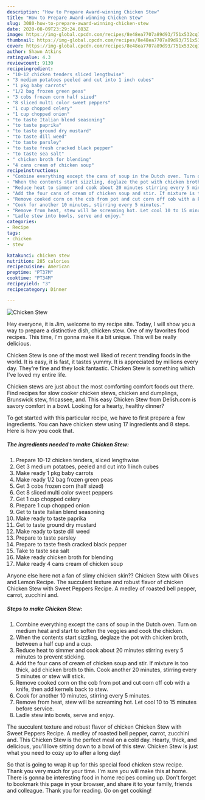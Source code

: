 ```yaml
---
description: "How to Prepare Award-winning Chicken Stew"
title: "How to Prepare Award-winning Chicken Stew"
slug: 3080-how-to-prepare-award-winning-chicken-stew
date: 2020-08-09T23:29:24.083Z
image: https://img-global.cpcdn.com/recipes/8e48ea7707a89d93/751x532cq70/chicken-stew-recipe-main-photo.jpg
thumbnail: https://img-global.cpcdn.com/recipes/8e48ea7707a89d93/751x532cq70/chicken-stew-recipe-main-photo.jpg
cover: https://img-global.cpcdn.com/recipes/8e48ea7707a89d93/751x532cq70/chicken-stew-recipe-main-photo.jpg
author: Shawn Atkins
ratingvalue: 4.3
reviewcount: 9139
recipeingredient:
- "10-12 chicken tenders sliced lengthwise"
- "3 medium potatoes peeled and cut into 1 inch cubes"
- "1 pkg baby carrots"
- "1/2 bag frozen green peas"
- "3 cobs frozen corn half sized"
- "8 sliced multi color sweet peppers"
- "1 cup chopped celery"
- "1 cup chopped onion"
- "to taste Italian blend seasoning"
- "to taste paprika"
- "to taste ground dry mustard"
- "to taste dill weed"
- "to taste parsley"
- "to taste fresh cracked black pepper"
- "to taste sea salt"
- " chicken broth for blending"
- "4 cans cream of chicken soup"
recipeinstructions:
- "Combine everything except the cans of soup in the Dutch oven. Turn on medium heat and start to soften the veggies and cook the chicken."
- "When the contents start sizzling, deglaze the pot with chicken broth, between a half cup and a cup."
- "Reduce heat to simmer and cook about 20 minutes stirring every 5 minutes to prevent sticking."
- "Add the four cans of cream of chicken soup and stir. If mixture is too thick, add chicken broth to thin. Cook another 20 minutes, stirring every 5 minutes or stew will stick."
- "Remove cooked corn on the cob from pot and cut corn off cob with a knife, then add kernels back to stew."
- "Cook for another 10 minutes, stirring every 5 minutes."
- "Remove from heat, stew will be screaming hot. Let cool 10 to 15 minutes before service."
- "Ladle stew into bowls, serve and enjoy."
categories:
- Recipe
tags:
- chicken
- stew

katakunci: chicken stew 
nutrition: 285 calories
recipecuisine: American
preptime: "PT37M"
cooktime: "PT34M"
recipeyield: "3"
recipecategory: Dinner

---
```



![Chicken Stew](https://img-global.cpcdn.com/recipes/8e48ea7707a89d93/751x532cq70/chicken-stew-recipe-main-photo.jpg)

Hey everyone, it is Jim, welcome to my recipe site. Today, I will show you a way to prepare a distinctive dish, chicken stew. One of my favorites food recipes. This time, I'm gonna make it a bit unique. This will be really delicious.

Chicken Stew is one of the most well liked of recent trending foods in the world. It is easy, it is fast, it tastes yummy. It is appreciated by millions every day. They're fine and they look fantastic. Chicken Stew is something which I've loved my entire life.

Chicken stews are just about the most comforting comfort foods out there. Find recipes for slow cooker chicken stews, chicken and dumplings, Brunswick stew, fricassee, and. This easy Chicken Stew from Delish.com is savory comfort in a bowl. Looking for a hearty, healthy dinner?


To get started with this particular recipe, we have to first prepare a few ingredients. You can have chicken stew using 17 ingredients and 8 steps. Here is how you cook that.

<!--inarticleads1-->

##### The ingredients needed to make Chicken Stew:

1. Prepare 10-12 chicken tenders, sliced lengthwise
1. Get 3 medium potatoes, peeled and cut into 1 inch cubes
1. Make ready 1 pkg baby carrots
1. Make ready 1/2 bag frozen green peas
1. Get 3 cobs frozen corn (half sized)
1. Get 8 sliced multi color sweet peppers
1. Get 1 cup chopped celery
1. Prepare 1 cup chopped onion
1. Get to taste Italian blend seasoning
1. Make ready to taste paprika
1. Get to taste ground dry mustard
1. Make ready to taste dill weed
1. Prepare to taste parsley
1. Prepare to taste fresh cracked black pepper
1. Take to taste sea salt
1. Make ready  chicken broth for blending
1. Make ready 4 cans cream of chicken soup


Anyone else here not a fan of slimy chicken skin?? Chicken Stew with Olives and Lemon Recipe. The succulent texture and robust flavor of chicken Chicken Stew with Sweet Peppers Recipe. A medley of roasted bell pepper, carrot, zucchini and. 

<!--inarticleads2-->

##### Steps to make Chicken Stew:

1. Combine everything except the cans of soup in the Dutch oven. Turn on medium heat and start to soften the veggies and cook the chicken.
1. When the contents start sizzling, deglaze the pot with chicken broth, between a half cup and a cup.
1. Reduce heat to simmer and cook about 20 minutes stirring every 5 minutes to prevent sticking.
1. Add the four cans of cream of chicken soup and stir. If mixture is too thick, add chicken broth to thin. Cook another 20 minutes, stirring every 5 minutes or stew will stick.
1. Remove cooked corn on the cob from pot and cut corn off cob with a knife, then add kernels back to stew.
1. Cook for another 10 minutes, stirring every 5 minutes.
1. Remove from heat, stew will be screaming hot. Let cool 10 to 15 minutes before service.
1. Ladle stew into bowls, serve and enjoy.


The succulent texture and robust flavor of chicken Chicken Stew with Sweet Peppers Recipe. A medley of roasted bell pepper, carrot, zucchini and. This Chicken Stew is the perfect meal on a cold day. Hearty, thick, and delicious, you&#39;ll love sitting down to a bowl of this stew. Chicken Stew is just what you need to cozy up to after a long day! 

So that is going to wrap it up for this special food chicken stew recipe. Thank you very much for your time. I'm sure you will make this at home. There is gonna be interesting food in home recipes coming up. Don't forget to bookmark this page in your browser, and share it to your family, friends and colleague. Thank you for reading. Go on get cooking!
